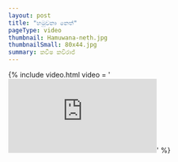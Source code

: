 ```yaml
---
layout: post
title: "හමුවනා නෙත්"
pageType: video
thumbnail: Hamuwana-neth.jpg
thumbnailSmall: 80x44.jpg
summary: කවීෂ කවිරාජ්
---
```


{% include video.html video = '<iframe src="https://www.youtube.com/embed/0C8-YsGFkv0?rel=0" frameborder="0" allowfullscreen></iframe>' %} 
